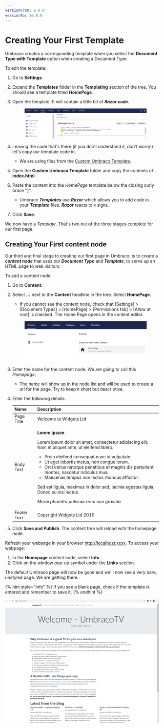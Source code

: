 ```yaml
---
versionFrom: 9.0.0
versionTo: 10.0.0
---
```


# Creating Your First Template

Umbraco creates a corresponding template when you select the **Document Type with Template** option when creating a Document Type.

To edit the template:

1. Go to **Settings**.
2. Expand the **Templates** folder in the **Templating** section of the tree. You should see a template titled _**HomePage**_.
3.  Open the template. It will contain a little bit of _**Razor code**_.&#x20;

    <figure><img src="images/figure-13-empty-homepage-template-v9.png" alt=""><figcaption></figcaption></figure>
4. Leaving the code that's there (if you don't understand it, don't worry!) let's copy our template code in.
   * We are using files from the [Custom Umbraco Template](https://umbra.co/Umbracotemplate).
5. Open the **Custom Umbraco Template** folder and copy the contents of **index.html**.
6. Paste the content into the _HomePage_ template below the closing curly brace "}".
   * Umbraco _**Templates**_ use _**Razor**_ which allows you to add code in your _**Template**_ files. _**Razor**_ reacts to `@` signs.
7. Click **Save**.

We now have a _Template_. That's two out of the three stages complete for our first page.

## Creating Your First content node

Our third and final stage to creating our first page in Umbraco, is to create a _**content node**_ that uses our _**Document Type**_ and _**Template**_, to serve up an HTML page to web visitors.

To add a content node:

1. Go to **Content**.
2.  Select **...** next to the **Content** headline in the tree. Select **HomePage**.&#x20;

    * If you cannot see the content node, check that \[Settings] > \[Document Types] > \[HomePage] > \[Permissions tab] > \[Allow at root] is checked. The Home Page opens in the content editor.

    <figure><img src="images/figure-15-create-a-homepage-v8.png" alt=""><figcaption></figcaption></figure>
3. Enter the name for the content node. We are going to call this _Homepage_.
   * The name will show up in the node list and will be used to create a url for the page. Try to keep it short but descriptive.
4.  Enter the following details:

    | Name        | Description                                                                                                                                                                                                                                                                                                                                                                                                                                                                                                                                                        |
    | ----------- | ------------------------------------------------------------------------------------------------------------------------------------------------------------------------------------------------------------------------------------------------------------------------------------------------------------------------------------------------------------------------------------------------------------------------------------------------------------------------------------------------------------------------------------------------------------------ |
    | Page Title  | Welcome to Widgets Ltd                                                                                                                                                                                                                                                                                                                                                                                                                                                                                                                                             |
    | Body Text   | <p><strong>Lorem ipsum</strong></p><p>Lorem ipsum dolor sit amet, consectetur adipiscing elit. Nam et aliquet ante, ut eleifend libero.</p><ul><li>Proin eleifend consequat nunc id vulputate.</li><li>Ut eget lobortis metus, non congue lorem.</li><li>Orci varius natoque penatibus et magnis dis parturient montes, nascetur ridiculus mus.</li><li>Maecenas tempus non lectus rhoncus efficitur.</li></ul><p>Sed est ligula, maximus in dolor sed, lacinia egestas ligula. Donec eu nisi lectus.</p><p><em>Morbi pharetra pulvinar arcu non gravida.</em></p> |
    | Footer Text | Copyright Widgets Ltd 2019                                                                                                                                                                                                                                                                                                                                                                                                                                                                                                                                         |
5. Click **Save and Publish**. The content tree will reload with the homepage node.

Refresh your webpage in your browser [http://localhost:xxxx](http:/localhost:xxxx/). To access your webpage:

1. In the **Homepage** content node, select **Info**.
2. Click on the window pop-up symbol under the **Links** section.

The default Umbraco page will now be gone and we'll now see a very bare, unstyled page. We are getting there.

{% hint style="info" %}
If you see a blank page, check if the template is entered and remember to save it.
{% endhint %}

![An Unstyled Homepage](images/figure-16-unstyled-homepage-v8.png)
